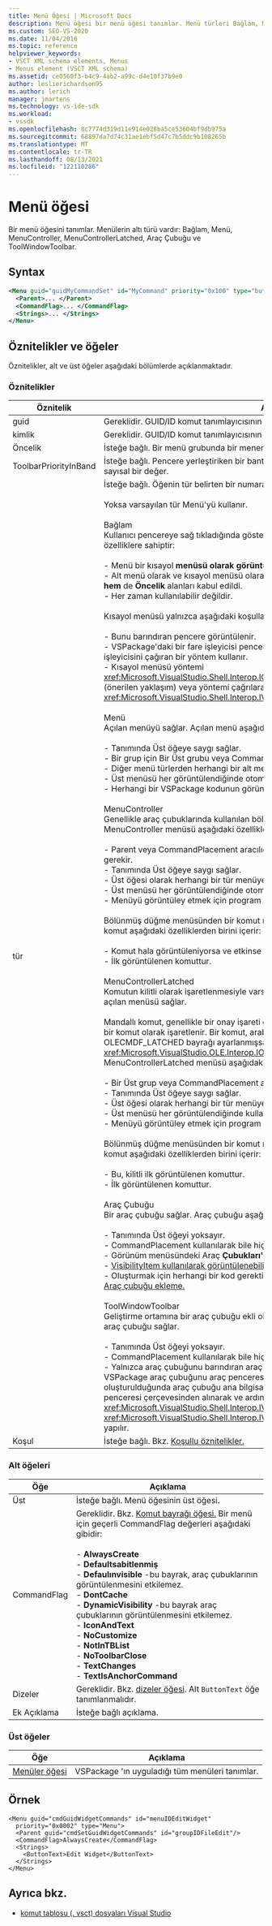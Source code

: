 ```yaml
---
title: Menü Öğesi | Microsoft Docs
description: Menü öğesi bir menü öğesi tanımlar. Menü türleri Bağlam, Menü, MenuController, MenuControllerLatched, Araç Çubuğu ve ToolWindowToolbar'dır.
ms.custom: SEO-VS-2020
ms.date: 11/04/2016
ms.topic: reference
helpviewer_keywords:
- VSCT XML schema elements, Menus
- Menus element (VSCT XML schema)
ms.assetid: ce0560f3-b4c9-4ab2-a99c-d4e10f37b9e0
author: leslierichardson95
ms.author: lerich
manager: jmartens
ms.technology: vs-ide-sdk
ms.workload:
- vssdk
ms.openlocfilehash: 8c7774d319d11e914e028ba5ce53604bf9db975a
ms.sourcegitcommit: 68897da7d74c31ae1ebf5d47c7b5ddc9b108265b
ms.translationtype: MT
ms.contentlocale: tr-TR
ms.lasthandoff: 08/13/2021
ms.locfileid: "122110286"
---
```

# <a name="menu-element"></a>Menü öğesi
Bir menü öğesini tanımlar. Menülerin altı türü vardır: Bağlam, Menü, MenuController, MenuControllerLatched, Araç Çubuğu ve ToolWindowToolbar.

## <a name="syntax"></a>Syntax

```xml
<Menu guid="guidMyCommandSet" id="MyCommand" priority="0x100" type="button">
  <Parent>... </Parent>
  <CommandFlag>... </CommandFlag>
  <Strings>... </Strings>
</Menu>
```

## <a name="attributes-and-elements"></a>Öznitelikler ve öğeler
 Öznitelikler, alt ve üst öğeler aşağıdaki bölümlerde açıklanmaktadır.

### <a name="attributes"></a>Öznitelikler

|Öznitelik|Açıklama|
|---------------|-----------------|
|guid|Gereklidir. GUID/ID komut tanımlayıcısının GUID'si.|
|kimlik|Gereklidir. GUID/ID komut tanımlayıcısının kimliği.|
|Öncelik|İsteğe bağlı. Bir menü grubunda bir menenin göreli konumunu belirten sayısal bir değer.|
|ToolbarPriorityInBand|İsteğe bağlı. Pencere yerleştiriken bir bantta araç çubuğunun göreli konumunu belirten sayısal bir değer.|
|tür|İsteğe bağlı. Öğenin tür belirten bir numaralandı değer.<br /><br /> Yoksa varsayılan tür Menü'yü kullanır.<br /><br /> Bağlam<br /> Kullanıcı pencereye sağ tıkladığında gösterilen kısayol menüsü. Kısayol menüsü aşağıdaki özelliklere sahiptir:<br /><br /> - Menü bir kısayol **menüsü** **olarak görüntülendiğinde** Üst ve Öncelik alanlarını kullanmaz.<br />- Alt menü olarak ve kısayol menüsü olarak kullanılabilir. Bu durumda, hem **Grup Kimliği hem** de **Öncelik** alanları kabul edildi.<br />- Her zaman kullanılabilir değildir.<br /><br /> Kısayol menüsü yalnızca aşağıdaki koşullar doğru olduğunda görüntülenir:<br /><br /> - Bunu barındıran pencere görüntülenir.<br />- VSPackage'daki bir fare işleyicisi pencereye sağ tıklamayı algılar ve ardından komutun işleyicisini çağıran bir yöntem kullanır.<br />- Kısayol menüsü yöntemi <xref:Microsoft.VisualStudio.Shell.Interop.IOleComponentUIManager.ShowContextMenu%2A> (önerilen yaklaşım) veya yöntemi çağrılarak <xref:Microsoft.VisualStudio.Shell.Interop.IVsUIShell.ShowContextMenu%2A> görüntülenir.<br /><br /> Menü<br /> Açılan menüyü sağlar. Açılan menü aşağıdaki özelliklere sahiptir:<br /><br /> - Tanımında Üst öğeye saygı sağlar.<br />- Bir grup için Bir Üst grubu veya CommandPlacement olması gerekir.<br />- Diğer menü türlerden herhangi bir alt menü olabilir.<br />- Üst menüsü her görüntülendiğinde otomatik olarak görüntülenir.<br />- Herhangi bir VSPackage kodunun görüntülenebilir hale uygulanmasını gerektirmez.<br /><br /> MenuController<br /> Genellikle araç çubuklarında kullanılan bölünmüş düğme açılan menüsü sağlar. MenuController menüsü aşağıdaki özelliklere sahiptir:<br /><br /> - Parent veya CommandPlacement aracılığıyla başka bir menüde yer alan bir menü olması gerekir.<br />- Tanımında Üst öğeye saygı sağlar.<br />- Üst öğesi olarak herhangi bir tür menüye sahip olabilir.<br />- Üst menüsü her görüntülendiğinde otomatik olarak kullanılabilir.<br />- Menüyü görüntüley etmek için program aracılığıyla destek gerektirmez.<br /><br /> Bölünmüş düğme menüsünden bir komut menü düğmesinde görüntülenir. Görüntülenen komut aşağıdaki özelliklerden birini içerir:<br /><br /> - Komut hala görüntüleniyorsa ve etkinse kullanılan son komuttur.<br />- İlk görüntülenen komuttur.<br /><br /> MenuControllerLatched<br /> Komutun kilitli olarak işaretlenmesiyle varsayılan seçim olarak belirtilebilir, bölünmüş düğme açılan menüsü sağlar.<br /><br /> Mandallı komut, genellikle bir onay işareti görüntüleyerek menüde seçili olarak işaretlenmiş bir komut olarak işaretlenir. Bir komut, arabiriminin yönteminin bir uygulamasında OLECMDF_LATCHED bayrağı ayarlanmışsa, kilitli `QueryStatus` olarak <xref:Microsoft.VisualStudio.OLE.Interop.IOleCommandTarget> işaretlenir. MenuControllerLatched menüsü aşağıdaki özelliklere sahiptir:<br /><br /> - Bir Üst grup veya CommandPlacement aracılığıyla başka bir menüde yer alan gerekir.<br />- Tanımında Üst öğeye saygı sağlar.<br />- Üst öğesi olarak herhangi bir tür menüye sahip olabilir.<br />- Üst menüsü her görüntülendiğinde kullanılabilir yapılır.<br />- Menüyü görüntüley etmek için program aracılığıyla destek gerektirmez.<br /><br /> Bölünmüş düğme menüsünden bir komut menü düğmesinde görüntülenir. Görüntülenen komut aşağıdaki özelliklerden birini içerir:<br /><br /> - Bu, kilitli ilk görüntülenen komuttur.<br />- İlk görüntülenen komuttur.<br /><br /> Araç Çubuğu<br /> Bir araç çubuğu sağlar. Araç çubuğu aşağıdaki özelliklere sahiptir:<br /><br /> - Tanımında Üst öğeyi yoksayır.<br />- CommandPlacement kullanılarak bile hiçbir grubun alt menüsü olamaz.<br />- Görünüm menüsündeki Araç **Çubukları'ya tıklayarak** her zaman **görüntülenebilir.**<br />- [VisibilityItem kullanılarak görüntülenebilir.](../extensibility/visibilityitem-element.md)<br />- Oluşturmak için herhangi bir kod gerektirmez. Araç çubuğu oluşturma örneği için bkz. [Araç çubuğu ekleme.](../extensibility/adding-a-toolbar.md)<br /><br /> ToolWindowToolbar<br /> Geliştirme ortamına bir araç çubuğu ekli olduğu gibi, belirli bir araç penceresine eklenmiş bir araç çubuğu sağlar.<br /><br /> - Tanımında Üst öğeyi yoksayır.<br />- CommandPlacement kullanılarak bile hiçbir grubun alt menüsü olamaz.<br />- Yalnızca araç çubuğunu barındıran araç penceresi görüntülendiğinde görüntülenir ve VSPackage araç çubuğunu araç penceresine açıkça ekler. Bu genellikle araç penceresi oluşturulduğunda araç çubuğu ana bilgisayar özelliği (arabirim tarafından temsil edilir) araç penceresi çerçevesinden alınarak ve ardından <xref:Microsoft.VisualStudio.Shell.Interop.IVsToolWindowToolbarHost> yöntemi çağrılarak <xref:Microsoft.VisualStudio.Shell.Interop.IVsToolWindowToolbarHost.AddToolbar%2A> yapılır.|
|Koşul|İsteğe bağlı. Bkz. [Koşullu öznitelikler.](../extensibility/vsct-xml-schema-conditional-attributes.md)|

### <a name="child-elements"></a>Alt öğeleri

|Öğe|Açıklama|
|-------------|-----------------|
|Üst|İsteğe bağlı. Menü öğesinin üst öğesi.|
|CommandFlag|Gereklidir. Bkz. [Komut bayrağı öğesi.](../extensibility/command-flag-element.md) Bir menü için geçerli CommandFlag değerleri aşağıdaki gibidir:<br /><br /> -   **AlwaysCreate**<br />-   **Defaultsabitlenmiş**<br />-   **Defaulınvisible** -bu bayrak, araç çubuklarının görüntülenmesini etkilemez.<br />-   **DontCache**<br />-   **DynamicVisibility** -bu bayrak araç çubuklarının görüntülenmesini etkilemez.<br />-   **IconAndText**<br />-   **NoCustomize**<br />-   **NotInTBList**<br />-   **NoToolbarClose**<br />-   **TextChanges**<br />-   **TextIsAnchorCommand**|
|Dizeler|Gereklidir. Bkz. [dizeler öğesi](../extensibility/strings-element.md). Alt `ButtonText` öğe tanımlanmalıdır.|
|Ek Açıklama|İsteğe bağlı açıklama.|

### <a name="parent-elements"></a>Üst öğeler

|Öğe|Açıklama|
|-------------|-----------------|
|[Menüler öğesi](../extensibility/menus-element.md)|VSPackage 'ın uyguladığı tüm menüleri tanımlar.|

## <a name="example"></a>Örnek

```
<Menu guid="cmdGuidWidgetCommands" id="menuIDEditWidget"
  priority="0x0002" type="Menu">
  <Parent guid="cmdSetGuidWidgetCommands" id="groupIDFileEdit"/>
  <CommandFlag>AlwaysCreate</CommandFlag>
  <Strings>
    <ButtonText>Edit Widget</ButtonText>
  </Strings>
</Menu>
```

## <a name="see-also"></a>Ayrıca bkz.
- [komut tablosu (. vsct) dosyaları Visual Studio](../extensibility/internals/visual-studio-command-table-dot-vsct-files.md)
